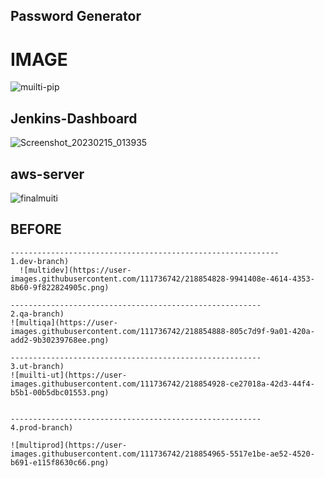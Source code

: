 ## Password Generator
# IMAGE
![muilti-pip](https://user-images.githubusercontent.com/111736742/215792334-6b771f98-215c-4594-bb2a-bc4e73a4eeda.jpg)
## Jenkins-Dashboard 

![Screenshot_20230215_013935](https://user-images.githubusercontent.com/111736742/218854444-a4450687-a2fd-4473-a25b-b4c24588f5d7.png)
## aws-server
![finalmuiti](https://user-images.githubusercontent.com/111736742/218854696-91ce9463-055c-4870-9c21-06936b4e47c0.png)

## BEFORE 
```bas
------------------------------------------------------------
1.dev-branch)
  ![multidev](https://user-images.githubusercontent.com/111736742/218854828-9941408e-4614-4353-8b60-9f822824905c.png)

--------------------------------------------------------
2.qa-branch)
![multiqa](https://user-images.githubusercontent.com/111736742/218854888-805c7d9f-9a01-420a-add2-9b30239768ee.png)

--------------------------------------------------------
3.ut-branch)
![muilti-ut](https://user-images.githubusercontent.com/111736742/218854928-ce27018a-42d3-44f4-b5b1-00b5dbc01553.png)


--------------------------------------------------------
4.prod-branch)

![multiprod](https://user-images.githubusercontent.com/111736742/218854965-5517e1be-ae52-4520-b691-e115f8630c66.png)

```

